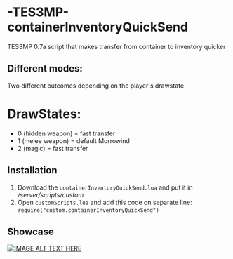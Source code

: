 # -TES3MP-containerInventoryQuickSend
TES3MP 0.7a script that makes transfer from container to inventory quicker

## Different modes:
Two different outcomes depending on the player's drawstate
# DrawStates:
* 0 (hidden weapon) = fast transfer
* 1 (melee weapon) = default Morrowind
* 2 (magic) = fast transfer

## Installation

1. Download the ```containerInventoryQuickSend.lua``` and put it in */server/scripts/custom*
2. Open ```customScripts.lua``` and add this code on separate line: ```require("custom.containerInventoryQuickSend")```

## Showcase
[![IMAGE ALT TEXT HERE](https://img.youtube.com/vi/Ko5Cab7C0LI/0.jpg)](https://www.youtube.com/watch?v=Ko5Cab7C0LI)
